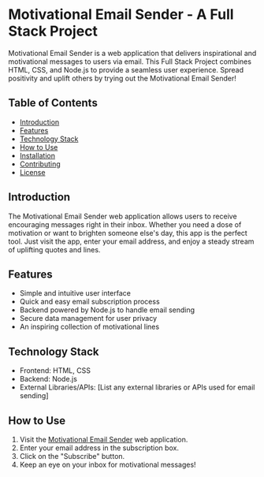 # Motivational Email Sender - A Full Stack Project

Motivational Email Sender is a web application that delivers inspirational and motivational messages to users via email. This Full Stack Project combines HTML, CSS, and Node.js to provide a seamless user experience. Spread positivity and uplift others by trying out the Motivational Email Sender!

## Table of Contents
- [Introduction](#introduction)
- [Features](#features)
- [Technology Stack](#technology-stack)
- [How to Use](#how-to-use)
- [Installation](#installation)
- [Contributing](#contributing)
- [License](#license)

## Introduction

The Motivational Email Sender web application allows users to receive encouraging messages right in their inbox. Whether you need a dose of motivation or want to brighten someone else's day, this app is the perfect tool. Just visit the app, enter your email address, and enjoy a steady stream of uplifting quotes and lines.

## Features

- Simple and intuitive user interface
- Quick and easy email subscription process
- Backend powered by Node.js to handle email sending
- Secure data management for user privacy
- An inspiring collection of motivational lines

## Technology Stack

- Frontend: HTML, CSS
- Backend: Node.js
- External Libraries/APIs: [List any external libraries or APIs used for email sending]

## How to Use

1. Visit the [Motivational Email Sender](https://example.com) web application.
2. Enter your email address in the subscription box.
3. Click on the "Subscribe" button.
4. Keep an eye on your inbox for motivational messages!
